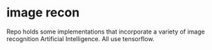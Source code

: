# image recon

Repo holds some implementations that incorporate a variety of image recognition Artificial Intelligence. All use tensorflow.

